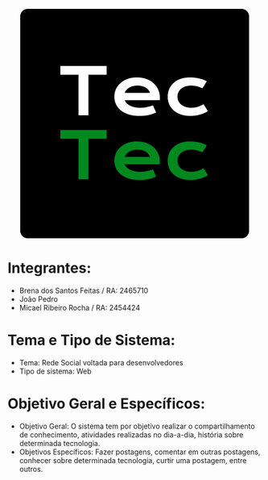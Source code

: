 <p align="center">
  <img src="logo.png" alt="Logo">
  
# Integrantes:

- Brena dos Santos Feitas / RA: 2465710
- João Pedro 
- Micael Ribeiro Rocha / RA: 2454424

# Tema e Tipo de Sistema:

- Tema: Rede Social voltada para desenvolvedores
- Tipo de sistema: Web

# Objetivo Geral e Específicos:

- Objetivo Geral: O sistema tem por objetivo realizar o compartilhamento de conhecimento, atividades realizadas no dia-a-dia, história sobre determinada tecnologia.
- Objetivos Específicos: Fazer postagens, comentar em outras postagens, conhecer sobre determinada tecnologia, curtir uma postagem, entre outros.

</p>

